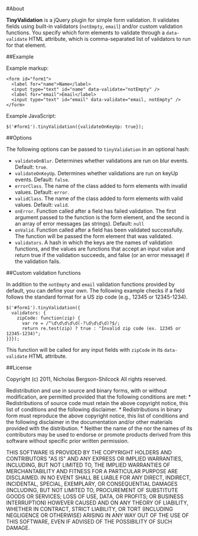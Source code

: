 #About

**TinyValidation** is a jQuery plugin for simple form validation. It validates fields using built-in validators (`notEmpty`, `email`) and/or custom validation functions. You specify which form elements to validate through a `data-validate` HTML attribute, which is comma-separated list of validators to run for that element.

##Example

Example markup:

    <form id="form1">
      <label for="name">Name</label>
      <input type="text" id="name" data-validate="notEmpty" />
      <label for="email">Email</label>
      <input type="text" id="email" data-validate="email, notEmpty" />
    </form>

Example JavaScript:
  
    $('#form1').tinyValidation({validateOnKeyUp: true});


##Options

The following options can be passed to `tinyValidation` in an optional hash:

  * `validateOnBlur`. Determines whether validations are run on blur events. Default: `true`.
  * `validateOnKeyUp`. Determines whether validations are run on keyUp events. Default: `false`.
  * `errorClass`. The name of the class added to form elements with invalid values. Default: `error`.
  * `validClass`. The name of the class added to form elements with valid values. Default: `valid`.
  * `onError`. Function called after a field has failed validation. The first argument passed to the function is the form element, and the second is an array of error messages (as strings). Default: `null`
  * `onValid`. Function called after a field has been validated successfully. The function will be passed the form element that was validated.
  * `validators`. A hash in which the keys are the names of validation functions, and the values are functions that accept an input value and return true if the validation succeeds, and false (or an error message) if the validation fails.

##Custom validation functions

In addition to the `notEmpty` and `email` validation functions provided by default, you can define your own. The following example checks if a field follows the standard format for a US zip code (e.g., 12345 or 12345-1234).

    $('#form1').tinyValidation({
      validators: {
        zipCode: function(zip) {
          var re = /^\d\d\d\d\d(-?\d\d\d\d)?$/;
          return re.test(zip) ? true : "Invalid zip code (ex. 12345 or 12345-1234)";
    }}});

This function will be called for any input fields with `zipCode` in its `data-validate` HTML attribute.

##License

Copyright (c) 2011, Nicholas Bergson-Shilcock
All rights reserved.

Redistribution and use in source and binary forms, with or without
modification, are permitted provided that the following conditions are met:
    * Redistributions of source code must retain the above copyright
      notice, this list of conditions and the following disclaimer.
    * Redistributions in binary form must reproduce the above copyright
      notice, this list of conditions and the following disclaimer in the
      documentation and/or other materials provided with the distribution.
    * Neither the name of the <organization> nor the
      names of its contributors may be used to endorse or promote products
      derived from this software without specific prior written permission.

THIS SOFTWARE IS PROVIDED BY THE COPYRIGHT HOLDERS AND CONTRIBUTORS "AS IS" AND
ANY EXPRESS OR IMPLIED WARRANTIES, INCLUDING, BUT NOT LIMITED TO, THE IMPLIED
WARRANTIES OF MERCHANTABILITY AND FITNESS FOR A PARTICULAR PURPOSE ARE
DISCLAIMED. IN NO EVENT SHALL <COPYRIGHT HOLDER> BE LIABLE FOR ANY
DIRECT, INDIRECT, INCIDENTAL, SPECIAL, EXEMPLARY, OR CONSEQUENTIAL DAMAGES
(INCLUDING, BUT NOT LIMITED TO, PROCUREMENT OF SUBSTITUTE GOODS OR SERVICES;
LOSS OF USE, DATA, OR PROFITS; OR BUSINESS INTERRUPTION) HOWEVER CAUSED AND
ON ANY THEORY OF LIABILITY, WHETHER IN CONTRACT, STRICT LIABILITY, OR TORT
(INCLUDING NEGLIGENCE OR OTHERWISE) ARISING IN ANY WAY OUT OF THE USE OF THIS
SOFTWARE, EVEN IF ADVISED OF THE POSSIBILITY OF SUCH DAMAGE.
